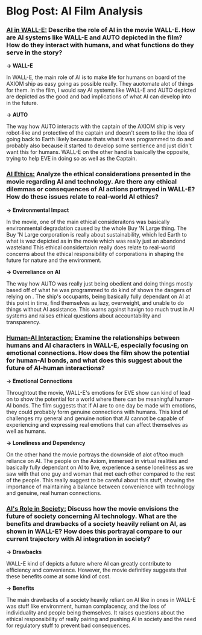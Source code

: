 # **Blog Post: AI Film Analysis**

### **<ins>AI in WALL-E:</ins>** Describe the role of AI in the movie WALL-E. How are AI systems like WALL-E and AUTO depicted in the film? How do they interact with humans, and what functions do they serve in the story?

**&rarr; WALL-E**

In WALL-E, the main role of AI is to make life for humans on board of the AXIOM ship as easy going as possible really. They auotomate alot of things for them. In the film, I would say AI systems like WALL-E and AUTO depicted are depicted as the good and bad implications of what AI can develop into in the future. 

**&rarr; AUTO**


The way how AUTO interacts with the captain of the AXIOM ship is very robot-like and protective of the captain and doesn't seem to like the idea of going back to Earth likely because thats what it was programmed to do and probably also because it started to develop some sentience and just didn't want this for humans. WALL-E on the other hand is basically the opposite, trying to help EVE in doing so as well as the Captain.

### **<ins>AI Ethics:</ins>** Analyze the ethical considerations presented in the movie regarding AI and technology. Are there any ethical dilemmas or consequences of AI actions portrayed in WALL-E? How do these issues relate to real-world AI ethics?

**&rarr; Environmental Impact**


In the movie, one of the main ethical consideraitons was basically environmental degradation caused by the whole Buy 'N Large thing. The Buy 'N Large corporation is really about sustainability, which led Earth to what is waz depicted as in the movie which was really just an abandond wasteland This ethical considertaion really does relate to real-world concerns about the ethical responsibility of corporations in shaping the future for nature and the  environment.

**&rarr; Overreliance on AI**


The way how AUTO was really just being obedient and doing things mostly based off of what he was programmed to do kind of shows the dangers of relying on . The ship's occupants, being basically fully dependant on AI at this point in time, find themselves as lazy, overweight, and unable to do things without AI assistance. This warns against havign too much trust in AI systems and raises ethical questions about accountability and transparency.

### **<ins>Human-AI Interaction:</ins>** Examine the relationships between humans and AI characters in WALL-E, especially focusing on emotional connections. How does the film show the potential for human-AI bonds, and what does this suggest about the future of AI-human interactions?

**&rarr; Emotional Connections**


Throughtout the movie, WALL-E's emotions for EVE show can kind of lead on to show the potential for a world where there can be meaningful human-AI bonds. The film suggests that if AI are to one day be made with emotions, they could probably form genuine connections with humans. This kind of challenges my general and genuine notion that AI cannot be capable of experiencing and expressing real emotions that can affect themselves as well as humans.

**&rarr; Loneliness and Dependency**


On the other hand the movie portrays the downside of alot of/too much reliance on AI. The people on the Axiom, immersed in virtual realities and basically fully dependant on AI to live, experience a sense loneliness as we saw with that one guy and woman that met each other compared to the rest of the people. This really suggest to be careful about this stuff, showing the importance of maintaining a balance between convenience with technology and genuine, real human connections.

### **<ins>AI's Role in Society:</ins>** Discuss how the movie envisions the future of society concerning AI technology. What are the benefits and drawbacks of a society heavily reliant on AI, as shown in WALL-E? How does this portrayal compare to our current trajectory with AI integration in society?

**&rarr; Drawbacks**


WALL-E kind of depicts a future where AI can greatly contribute to efficiency and convenience. However, the movie definitley suggests that these benefits come at some kind of cost.


**&rarr; Benefits**


The main drawbacks of a society heavily reliant on AI like in ones in WALL-E was stuff like environment, human complacency, and the loss of individuality and people being themselves. It raises questions about the ethical responsibility of really pairing and pushing AI in society and the need for regulatory stuff to prevent bad consequences.